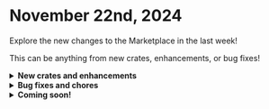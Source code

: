 # November 22nd, 2024

Explore the new changes to the Marketplace in the last week!

This can be anything from new crates, enhancements, or bug fixes!

<details>

<summary><strong>New crates and enhancements</strong></summary>

* Rewst: User Onboarding
  * Added contact\_id to workflow input so users using the workflow as a wrapper can specify the field used in initial ticket creation.
  * Deployed refactored version of Configure Out of Office Mailbox crate.
  * Deployed refactored version of Amend Mailbox Permissions crate.

</details>

<details>

<summary><strong>Bug fixes and chores</strong></summary>

* Get and Set Org Variables
  * Changed the Connectwise Automate and Kaseya VSA transition custom conditions to switch based on their correct identifiers. Were previously set to datto\_rmm.

</details>

<details>

<summary><strong>Coming soon!</strong></summary>

* App Builder Apps
  * Operational Analytics Portal - aggregates data from various tools and outputs actionable insights for MSPs to further streamline operations.
  * Forms Portal - allows employees and clients to easily access the necessary Rewst forms based on granular permissions.
  * All-In-One Client Portal - The portal transforms service delivery by empowering clients to instantly self-serve common IT requests —not just submit tickets.
* Top 10 crates - Improving success rates and implementing Rewst Best Practice&#x20;
  * Alert when Mailbox Quota Full
  * Detailed MFA Reporting
  * Refactor of Change a Users Password form. (just needs QA)
  * Refactor of Identify DUO users in Bypass Mode. (just needs QA)

</details>

